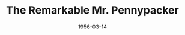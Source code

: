 ---
title: The Remarkable Mr. Pennypacker
date: 1956-03-14
closing_date: 1956-03-24
layout: productions
playbill:
Theatre: Theatre Jacksonville
Venue: Little Theatre
cast:
- A Young Man: James Boyer
- Aunt Jane Pennypacker: Polly Gage
- Ben Pennypacker:
  - Allen Rushing
  - Brent Turbow
- David Pennypacker:
  - Roddy Lee
  - Leo Davis
- Edward Pennypacker:
  - Skipper Lee
  - Stephen Davis
- Elizabeth Pennypacker:
  - Valerie Lawrence
  - Ann Wimpee
- Fifield: William Peterson
- First Pupil: Heather Paul
- Grandpa Pennypacker: Frank Ridge
- Henry Pennypacker: Bill Clarke
- Kate Pennypacker: Betty Green
- Laurie Pennypacker: Rose Marie Regero
- Ma Pennypacker: Elaine Barnert
- Pa Pennypacker: Tom Atkinson
- Policeman: Ray McCutcheon
- Quinlan: Bob Lamb
- Second Pupil: Barbara Lewis
- Sheriff: Tom O'Hagan
- Teddie Pennypacker: Richard Lee
- Wilbur Fifeld: Ellis Barnert
crew:
- Assistant Director:
  - Fran Atkinson
  - Margaret Lafferty
- Construction and painting:
  - Nat Nunn
  - Larry Zell
  - Dick Fallon
  - Dorothy Portnoy
  - Rosalind Portnoy
  - Vann Burney
  - Mel Barnert
  - Alice Wise
  - Bill Tuggle
  - Rose Forney
  - Sue Henderson
  - Ross Henderson
  - May McCutcheon
  - Budd Porter
  - Bob Kornegay
  - Lea Schultz
  - Rose Marie Regero
  - Polly Gage
  - Margaret Burt
  - Jim Malone
  - Randy Liles
  - Happy Gift
  - Juanita Meyers
  - Deanna Lumpkin
- Costume Construction Assistant:
  - Lena Regero
  - Elaine Barnert
  - Liz Whiteman
  - Shirley Carruthers
  - Joan Carlin
  - Mae Wimpee
  - Kitty Rushing
  - Belle Lawrence
  - Jane-Ellen Paul
- Costume Construction Chairman:
  - Jane Carson
  - Frank Ridge
- Curtain: Lea Schultz
- Director: Dorothy Portnoy
- Hosts and Usher Chairman: Kitty Rushing
- Light Controls: Laurel Barton
- Make-up Assistant:
  - Polly Clendening
  - Jane Porter
  - Evelyn Smith
  - Carol Stark
  - Margaret Burt
  - Mattie Godwin
  - Margaret Ann Diz
  - Deanna Lumpkin
  - Juanita Meyers
- Make-up Chairman: Elmo Lehman
- Program: Jayne Brumley
- Properties Assistant:
  - Bob Gefter
  - Ray McCutcheon
  - Rosalind Portnoy
  - Rosa Harlan
  - Esther Barnes
  - Ann Payne
  - Alice Wise
  - Richard Carson
  - Jane Brumley
  - Mary Lee Roland
- Properties Chairman: Carolita Rhoads
- Setting and Technical Direction: George A. Ramsey, Jr.
- Sound and Music: Leone Thurston
- Stage Manager: Nat Nunn
- Wardrobe Assistant:
  - Alice Wise
  - Kitty Rushing
  - Liz Whiteman
  - Betty Cooper
  - Mary Lloyd
- Wardrobe Chairman: Sue Henderson
orchestra:
external_links:
---